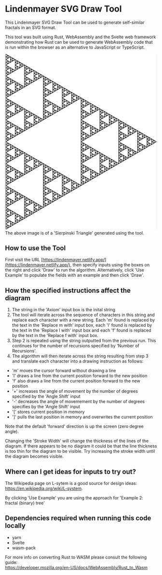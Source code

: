 # Lindenmayer SVG Draw Tool

This Lindenmayer SVG Draw Tool can be used to generate self-similar fractals in an SVG format. 

This tool was built using Rust, WebAssembly and the Svelte web framework demonstrating how Rust can be used to generate WebAssembly code that is run within the browser as an alternative to JavaScript or TypeScript.

![Sierpinski Triangle Image](./examples/SierpinskiTriangle.png)
The above image is of a 'Sierpinski Triangle' generated using the tool.  

## How to use the Tool

First visit the URL [https://lindenmayer.netlify.app/](https://lindenmayer.netlify.app/), then specify inputs using the boxes on the right and click 'Draw' to run the algorithm. 
Alternatively, click 'Use Example' to populate the fields with an example and then click 'Draw'.

## How the specified instructions affect the diagram

1. The string in the 'Axiom' input box is the inital string
2. The tool will iterate across the sequence of characters in this string and replace each character with a new string. Each 'm' found is replaced by the text in the 'Replace m with' input box, each 'l' found is replaced by the text in the 'Replace l with' input box and each 'f' found is replaced by the text in the 'Replace f with' input box.
3. Step 2 is repeated using the string outputted from the previous run. This continues for the number of recursions specified by 'Number of Recursions'.
4. The algorithm will then iterate across the string resulting from step 3 and translate each character into a drawing instruction as follows: 

* 'm' moves the cursor forward without drawing a line
* 'l' draws a line from the current position forward to the new position
* 'f' also draws a line from the current position forward to the new position
* '+' increases the angle of movement by the number of degrees specified by the 'Angle Shift' input
* '-' decreases the angle of movemement by the number of degrees specifies by the 'Angle Shift' input
* '[' stores current position in memory
* ']' pulls the last position in memory and overwrites the current position

Note that the default 'forward' direction is up the screen (zero degree angle).

Changing the 'Stroke Width' will change the thickness of the lines of the diagram. If there appears to be no diagram it could be that the line thickness is too thin for the diagram to be visible. Try increasing the stroke width until the diagram becomes visible.

## Where can I get ideas for inputs to try out?

The Wikipedia page on L-sytem is a good source for design ideas: https://en.wikipedia.org/wiki/L-system.

By clicking 'Use Example' you are using the approach for 'Example 2: fractal (binary) tree'

## Dependencies required when running this code locally

* yarn
* Svelte
* wasm-pack

For more info on converting Rust to WASM please consult the following guide:  
 https://developer.mozilla.org/en-US/docs/WebAssembly/Rust_to_Wasm
